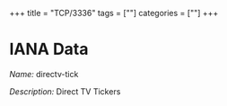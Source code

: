 +++
title = "TCP/3336"
tags = [""]
categories = [""]
+++

# IANA Data

_Name:_ directv-tick

_Description:_ Direct TV Tickers

